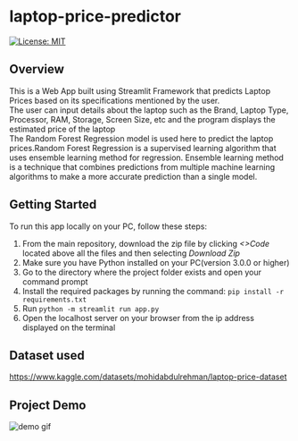 # laptop-price-predictor

[![License: MIT](https://img.shields.io/badge/License-MIT-green.svg)](https://opensource.org/licenses/MIT)

## Overview
This is a Web App built using Streamlit Framework that predicts Laptop Prices based on its specifications mentioned by the user.</br>
The user can input details about the laptop such as the Brand, Laptop Type, Processor, RAM, Storage, Screen Size, etc and the program displays the estimated price of the laptop</br>
The Random Forest Regression model is used here to predict the laptop prices.Random Forest Regression is a supervised learning algorithm that uses ensemble learning method for regression. Ensemble learning method is a technique that combines predictions from multiple machine learning algorithms to make a more accurate prediction than a single model.
## Getting Started
To run this app locally on your PC, follow these steps:</br>
1. From the main repository, download the zip file by clicking *<>Code* located above all the files and then selecting *Download Zip*</br>
2. Make sure you have Python installed on your PC(version 3.0.0 or higher)</br>
3. Go to the directory where the project folder exists and open your command prompt</br>
4. Install the required packages by running the command: `pip install -r requirements.txt`</br>
5. Run `python -m streamlit run app.py`</br>
6. Open the localhost server on your browser from the ip address displayed on the terminal</br>
## Dataset used
https://www.kaggle.com/datasets/mohidabdulrehman/laptop-price-dataset
## Project Demo
![demo gif](https://github.com/GouravDutta-01/laptop-price-predictor/blob/main/demo.gif)

